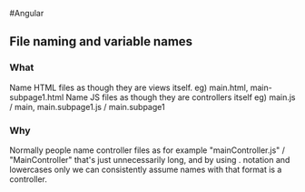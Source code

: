 #Angular
## File naming and variable names
### What
Name HTML files as though they are views itself.
eg) main.html, main-subpage1.html
Name JS files as though they are controllers itself
eg) main.js / main,  main.subpage1.js / main.subpage1
### Why
Normally people name controller files as for example "mainController.js" / "MainController" that's just unnecessarily long, and by using . notation and lowercases only we can consistently assume names with that format is a controller.



